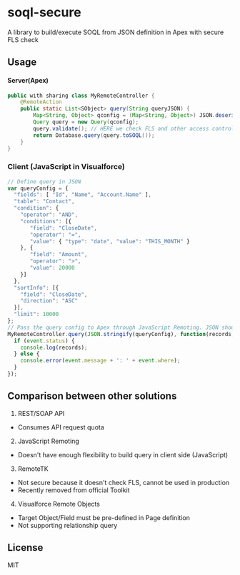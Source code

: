 # soql-secure
A library to build/execute SOQL from JSON definition in Apex with secure FLS check

## Usage

#### Server(Apex)

```java
public with sharing class MyRemoteController {    
    @RemoteAction
    public static List<SObject> query(String queryJSON) {
        Map<String, Object> qconfig = (Map<String, Object>) JSON.deserializeUntyped(queryJSON);
        Query query = new Query(qconfig);
        query.validate(); // HERE we check FLS and other access control
        return Database.query(query.toSOQL());
    }
}
```

### Client (JavaScript in Visualforce) 

```javascript
// Define query in JSON
var queryConfig = {
  "fields": [ "Id", "Name", "Account.Name" ],
  "table": "Contact",
  "condition": {
    "operator": "AND",
    "conditions": [{
       "field": "CloseDate",
       "operator": "=",
       "value": { "type": "date", "value": "THIS_MONTH" }
    }, {
       "field": "Amount",
       "operator": ">",
       "value": 20000
    }]
  },
  "sortInfo": [{
    "field": "CloseDate",
    "direction": "ASC"
  }],
  "limit": 10000
};
// Pass the query config to Apex through JavaScript Remoting. JSON should be serialized in advance.
MyRemoteController.query(JSON.stringify(queryConfig), function(records, event) {
  if (event.status) {
    console.log(records);
  } else {
    console.error(event.message + ': ' + event.where);
  }
});
```

## Comparison between other solutions

1. REST/SOAP API
  - Consumes API request quota

2. JavaScript Remoting 
  - Doesn't have enough flexibility to build query in client side (JavaScript)

3. RemoteTK
  - Not secure because it doesn't check FLS, cannot be used in production
  - Recently removed from official Toolkit

4. Visualforce Remote Objects
  - Target Object/Field must be pre-defined in Page definition
  - Not supporting relationship query

## License

MIT

